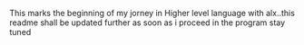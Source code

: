 This marks the beginning of my jorney in Higher level language with alx..this readme shall be updated further as soon as i proceed in the program stay tuned
